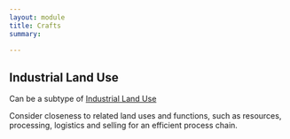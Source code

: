 ```yaml
---
layout: module
title: Crafts
summary: 

---
```

## Industrial Land Use
Can be a subtype of [Industrial Land Use]()

Consider closeness to related land uses and functions, such as resources, processing, logistics and selling for an efficient process chain.
